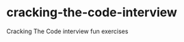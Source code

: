 cracking-the-code-interview
===========================

Cracking The Code interview fun exercises 
